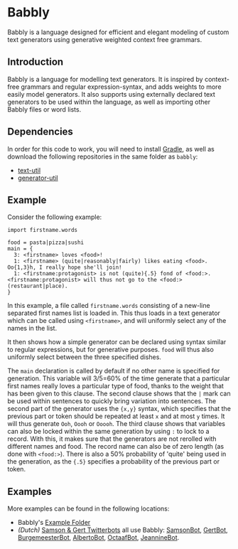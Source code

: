 # Babbly
Babbly is a language designed for efficient and elegant modeling of custom text generators using generative weighted context free grammars.

## Introduction
Babbly is a language for modelling text generators.
It is inspired by context-free grammars and regular expression-syntax, and adds weights to more easily model generators.
It also supports using externally declared text generators to be used within the language, as well as importing other Babbly files or word lists.

## Dependencies

In order for this code to work, you will need to install [Gradle](https://gradle.org/), as well as download the following repositories in the same folder as `babbly`:
- [text-util](https://github.com/twinters/text-util)
- [generator-util](https://github.com/twinters/generator-util)

## Example

Consider the following example: 
```
import firstname.words

food = pasta|pizza|sushi
main = {
  3: <firstname> loves <food>!
  1: <firstname> (quite|reasonably|fairly) likes eating <food>. Oo{1,3}h, I really hope she'll join!
  1: <firstname:protagonist> is not (quite){.5} fond of <food:>. <firstname:protagonist> will thus not go to the <food:> (restaurant|place).
}
```

In this example, a file called `firstname.words` consisting of a new-line separated first names list is loaded in.
This thus loads in a text generator which can be called using `<firstname>`, and will uniformly select any of the names in the list.

It then shows how a simple generator can be declared using syntax similar to regular expressions, but for generative purposes. `food` will thus also uniformly select between the three specified dishes.

The `main` declaration is called by default if no other name is specified for generation.
This variable will 3/5=60% of the time generate that a particular first names really loves a particular type of food, thanks to the weight that has been given to this clause.
The second clause shows that the `|` mark can be used within sentences to quickly bring variation into sentences. The second part of the generator uses the `{x,y}` syntax, which specifies that the previous part or token should be repeated at least `x` and at most `y` times. It will thus generate `Ooh`, `Oooh` or `Ooooh`.
The third clause shows that variables can also be locked within the same generation by using `:` to lock to a record. With this, it makes sure that the generators are not rerolled with different names and food.
The record name can also be of zero length (as done with `<food:>`).
There is also a 50% probability of 'quite' being used in the generation, as the `{.5}` specifies a probability of the previous part or token.


## Examples

More examples can be found in the following locations:
- Babbly's [Example Folder](https://github.com/twinters/babbly/tree/master/examples)
- *(Dutch)* [Samson & Gert Twitterbots](https://twitter.com/thomas_wint/lists/samson-bots) all use Babbly: [SamsonBot](https://github.com/twinters/samson-bot/blob/master/src/main/resources/data/templates/samson.decl), [GertBot](https://github.com/twinters/samson-bot/blob/master/src/main/resources/data/templates/gert-verbeter.decl), [BurgemeesterBot](https://github.com/twinters/burgemeester-bot/blob/master/src/main/resources/templates/toespraak.decl), [AlbertoBot](https://github.com/twinters/alberto-bot/blob/master/src/main/resources/templates/alberto.decl), [OctaafBot](https://github.com/twinters/octaaf-bot/blob/master/src/main/resources/templates/octaaf.decl), [JeannineBot](https://github.com/twinters/jeannine-bot/blob/master/src/main/resources/templates/jeannine.decl).

